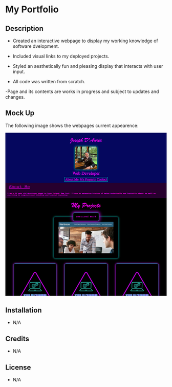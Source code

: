 # My Portfolio

## Description

- Created an interactive webpage to display my working knowledge of software dvelopment.

- Included visual links to my deployed projects.

- Styled an aesthetically fun and pleasing display that interacts with user input.

- All code was written from scratch.

-Page and its contents are works in progress and subject to updates and changes.

## Mock Up

The following image shows the webpages current appearence:

![screenshot of the webpage from the browser view](<Assets/Images/Screenshot Capture - 2023-11-21 - 22-22-47.png>)

## Installation

- N/A

## Credits

- N/A

## License

- N/A
